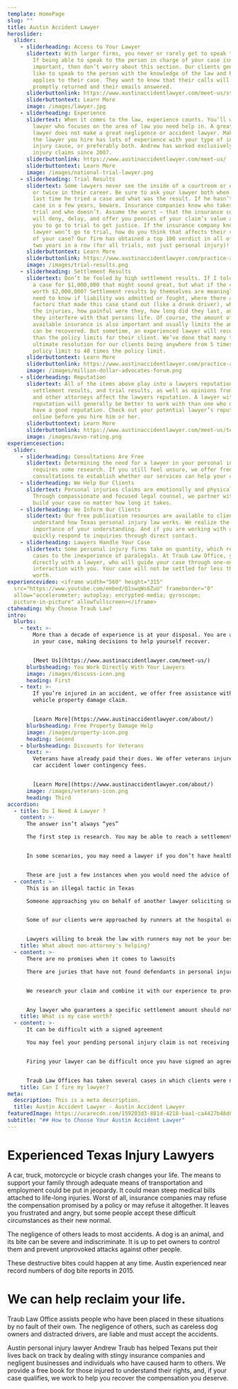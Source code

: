 ```yaml
---
template: HomePage
slug: ""
title: Austin Accident Lawyer
heroslider:
  slider:
    - sliderheading: Access to Your Lawyer
      slidertext: With larger firms, you never or rarely get to speak to your lawyer.
        If being able to speak to the person in charge of your case isn’t
        important, then don’t worry about this section. Our clients generally
        like to speak to the person with the knowledge of the law and how it
        applies to their case. They want to know that their calls will be
        promptly returned and their emails answered.
      sliderbuttonlink: https://www.austinaccidentlawyer.com/meet-us/staff/andrew-traub/
      sliderbuttontext: Learn More
      image: /images/lawyer.jpg
    - sliderheading: Experience
      slidertext: When it comes to the law, experience counts. You’ll want to choose a
        lawyer who focuses on the area of law you need help in. A great divorce
        lawyer does not make a great negligence or accident lawyer. Make sure
        the lawyer you hire has lots of experience with your type of injury,
        injury cause, or preferably both. Andrew has worked exclusively on
        injury claims since 2007.
      sliderbuttonlink: https://www.austinaccidentlawyer.com/meet-us/
      sliderbuttontext: Learn More
      image: /images/national-trial-lawyer.png
    - sliderheading: Trial Results
      slidertext: Some lawyers never see the inside of a courtroom or do so only once
        or twice in their career. Be sure to ask your lawyer both when was the
        last time he tried a case and what was the result. If he hasn’t tried a
        case in a few years, beware. Insurance companies know who takes cases to
        trial and who doesn’t. Assume the worst – that the insurance company
        will deny, delay, and offer you pennies of your claim’s value and force
        you to go to trial to get justice. If the insurance company knows your
        lawyer won’t go to trial, how do you think that affects their valuation
        of your case? Our firm has obtained a top 100 verdict in all of Texas
        two years in a row (for all trials, not just personal injury)!
      sliderbuttontext: Learn More
      sliderbuttonlink: https://www.austinaccidentlawyer.com/practice-areas/
      image: /images/trial-results.png
    - sliderheading: Settlement Results
      slidertext: Don’t be fooled by high settlement results. If I told you I settled
        a case for $1,000,000 that might sound great, but what if the case was
        worth $2,000,000? Settlement results by themselves are meaningless. You
        need to know if liability was admitted or fought, where there any
        factors that made this case stand out (like a drunk driver), what were
        the injuries, how painful were they, how long did they last, and how did
        they interfere with that persons life. Of course, the amount of
        available insurance is also important and usually limits the amount that
        can be recovered. But sometime, an experienced lawyer will recover more
        than the policy limits for their client. We’ve done that many times with
        ultimate resolution for our clients being anywhere from 5 times the
        policy limit to 40 times the policy limit.
      sliderbuttontext: Learn More
      sliderbuttonlink: https://www.austinaccidentlawyer.com/practice-areas/
      image: /images/million-dollar-advocates-forum.png
    - sliderheading: Reputation
      slidertext: All of the items above play into a lawyers reputation – experience,
        settlement results, and trial results, as well as opinions from clients
        and other attorneys affect the lawyers reputation. A lawyer with a good
        reputation will generally be better to work with than one who does not
        have a good reputation. Check out your potential lawyer’s reputation
        online before you hire him or her.
      sliderbuttontext: Learn More
      sliderbuttonlink: https://www.austinaccidentlawyer.com/meet-us/testimonials/
      image: /images/avvo-rating.png
experiencesection:
  slider:
    - sliderheading: Consultations Are Free
      slidertext: Determining the need for a lawyer in your personal injury claim
        requires some research. If you still feel unsure, we offer free
        consultations to establish whether our services can help your case.
    - sliderheading: We Help Our Clients
      slidertext: Personal injuries claims are emotionally and physically trying.
        Through compassionate and focused legal counsel, we partner with you to
        build your case no matter how long it takes.
    - sliderheading: We Inform Our Clients
      slidertext: Our free publication resources are available to clients to
        understand how Texas personal injury law works. We realize the
        importance of your understanding. And if you are working with us, we
        quickly respond to inquiries through direct contact.
    - sliderheading: Lawyers Handle Your Case
      slidertext: Some personal injury firms take on quantity, which relegates some
        cases to the inexperience of paralegals. At Traub Law Office, you speak
        directly with a lawyer, who will guide your case through one-on-one
        interaction with you. Your case will not be settled for less than it is
        worth.
experiencevideo: <iframe width="560" height="315"
  src="https://www.youtube.com/embed/Q1swqWs6ZuU" frameborder="0"
  allow="accelerometer; autoplay; encrypted-media; gyroscope;
  picture-in-picture" allowfullscreen></iframe>
ctaheading: Why Choose Traub Law?
intro:
  blurbs:
    - text: >-
        More than a decade of experience is at your disposal. You are a partner
        in your case, making decisions to help yourself recover.


        [Meet Us](https://www.austinaccidentlawyer.com/meet-us/)
      blurbsheading: You Work Directly With Your Lawyers
      image: /images/discuss-icon.png
      heading: First
    - text: >-
        If you’re injured in an accident, we offer free assistance with your
        vehicle property damage claim.


        [Learn More](https://www.austinaccidentlawyer.com/about/)
      blurbsheading: Free Property Damage Help
      image: /images/property-icon.png
      heading: Second
    - blurbsheading: Discounts for Veterans
      text: >-
        Veterans have already paid their dues. We offer veterans injured in a
        car accident lower contingency fees.


        [Learn More](https://www.austinaccidentlawyer.com/about/)
      image: /images/veterans-icon.png
      heading: Third
accordion:
  - title: Do I Need A Lawyer ?
    content: >-
      The answer isn’t always “yes”

      The first step is research. You may be able to reach a settlement on your own as long as your medical treatment was minimal and it was 100% clear who was at fault. But a more complex personal injury means you likely need the help of an attorney to add value to your case.


      In some scenarios, you may need a lawyer if you don’t have health insurance, your injuries are severe or won’t go away, you have a head injury, you have a broken bone or fracture, a fatality was involved. Your insurance company may not admit liability, and you may have missed days of work and lost money you depend on to feed your family.


      These are just a few instances when you would need the advice of an attorney. If you’re still unsure, contact Traub Law Offices and one of our attorneys will help you determine what comes next.
  - content: >-
      This is an illegal tactic in Texas

      Someone approaching you on behalf of another lawyer soliciting services after a car wreck or accident is called a “runner.” This is an unethical tactic outlawed in Texas, a state prohibiting lawyers from contacting you first. You must initiate contact with a lawyer.


      Some of our clients were approached by runners at the hospital or home shortly after an accident. Most people in these situations are still agitated or recovering, too distracted to make rational decisions. This is why insurance adjusters take your statements and get releases from you right away.


      Lawyers willing to break the law with runners may not be your best legal representatives. We offer a free consumer guide to answer your questions about personal injury claims. You also may contact Traub Law Offices online for the answers you need.
    title: What about non-attorney's helping?
  - content: >-
      There are no promises when it comes to lawsuits

      There are juries that have not found defendants in personal injuries cases liable, even when they hit someone from behind.


      We research your claim and combine it with our experience to provide an approximation. Our analysis is based on your injury claim details, and we use past settlements or verdicts as starting points to estimate a reasonable amount. Each case is different, and we’ve secured large settlements for clients with small medical bills, but we needed to fight hard for those with large bills that insurance companies did not want to pay.


      Any lawyer who guarantees a specific settlement amount should not be trusted. Your best bet is contacting a personal injury attorney who will estimate the value and assist you in reaching a fair settlement. Andrew Traub fights to help victims in Texas settle their claims. Contact the Traub Law Offices on this page or by calling.
    title: What is my case worth?
  - content: >-
      It can be difficult with a signed agreement

      You may feel your pending personal injury claim is not receiving the attention it needs, be it a lack of communication on the part of the lawyer or something just not feeling right. In most cases, clients with these attorneys have not educated themselves enough to understand what a good Texas personal injury lawyer is.


      Firing your lawyer can be difficult once you have signed an agreement and they have put work into your case. This is why it’s important to research what make a quality lawyer and find the best for your Texas personal injury case.


      Traub Law Offices has taken several cases in which clients were not satisfied with the prior lawyer for varying reasons. Before we can assume representation of your case, we would need to see the agreement you signed with the previous lawyer before we can help.
    title: Can I fire my lawyer?
meta:
  description: This is a meta description.
  title: Austin Accident Lawyer - Austin Accident Lawyer
featuredImage: https://ucarecdn.com/159203d3-881d-4218-baa1-ca4427b48d0d/
subtitle: "## How to Choose Your Austin Accident Lawyer"
---
```

# Experienced Texas Injury Lawyers

A car, truck, motorcycle or bicycle crash changes your life. The means to support your family through adequate means of transportation and employment could be put in jeopardy. It could mean steep medical bills attached to life-long injuries. Worst of all, insurance companies may refuse the compensation promised by a policy or may refuse it altogether. It leaves you frustrated and angry, but some people accept these difficult circumstances as their new normal.

The negligence of others leads to most accidents. A dog is an animal, and its bite can be severe and indiscriminate. It is up to pet owners to control them and prevent unprovoked attacks against other people.

These destructive bites could happen at any time. Austin experienced near record numbers of dog bite reports in 2015.

# We can help reclaim your life.

Traub Law Office assists people who have been placed in these situations by no fault of their own. The negligence of others, such as careless dog owners and distracted drivers, are liable and must accept the accidents.

Austin personal injury lawyer Andrew Traub has helped Texans put their lives back on track by dealing with stingy insurance companies and negligent businesses and individuals who have caused harm to others. We provide a free book for those injured to understand their rights, and, if your case qualifies, we work to help you recover the compensation you deserve.